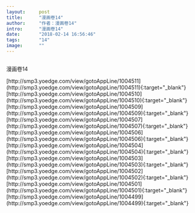 ```yaml
---
layout:     post
title:      "漫画卷14"
author:     "作者：漫画卷14"
intro:      "漫画卷14"
date:       "2018-02-14 16:56:46"
tags:       "14"
image:      ""
---
```

<div style="text-align: center">
<p><img src=""/></p>
</div>
<p class="post-meta">
<span>漫画卷14</span>
</p>
[http://smp3.yoedge.com/view/gotoAppLine/1004511](http://smp3.yoedge.com/view/gotoAppLine/1004511){:target="_blank"}
[http://smp3.yoedge.com/view/gotoAppLine/1004510](http://smp3.yoedge.com/view/gotoAppLine/1004510){:target="_blank"}
[http://smp3.yoedge.com/view/gotoAppLine/1004509](http://smp3.yoedge.com/view/gotoAppLine/1004509){:target="_blank"}
[http://smp3.yoedge.com/view/gotoAppLine/1004507](http://smp3.yoedge.com/view/gotoAppLine/1004507){:target="_blank"}
[http://smp3.yoedge.com/view/gotoAppLine/1004506](http://smp3.yoedge.com/view/gotoAppLine/1004506){:target="_blank"}
[http://smp3.yoedge.com/view/gotoAppLine/1004504](http://smp3.yoedge.com/view/gotoAppLine/1004504){:target="_blank"}
[http://smp3.yoedge.com/view/gotoAppLine/1004503](http://smp3.yoedge.com/view/gotoAppLine/1004503){:target="_blank"}
[http://smp3.yoedge.com/view/gotoAppLine/1004502](http://smp3.yoedge.com/view/gotoAppLine/1004502){:target="_blank"}
[http://smp3.yoedge.com/view/gotoAppLine/1004501](http://smp3.yoedge.com/view/gotoAppLine/1004501){:target="_blank"}
[http://smp3.yoedge.com/view/gotoAppLine/1004499](http://smp3.yoedge.com/view/gotoAppLine/1004499){:target="_blank"}


